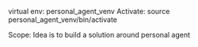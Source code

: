 virtual env: personal_agent_venv
Activate: source personal_agent_venv/bin/activate

Scope: Idea is to build a solution around personal agent